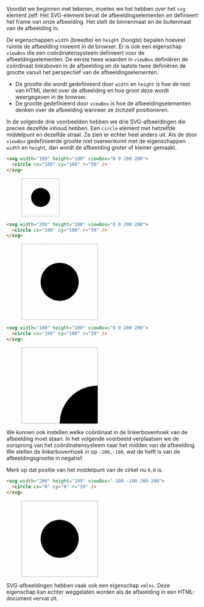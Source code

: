 Voordat we beginnen met tekenen, moeten we het hebben over het `svg` element zelf. Het SVG-element bevat de afbeeldingselementen en definieert het frame van onze afbeelding. Het stelt de binnenmaat en de buitenmaat van de afbeelding in.

De eigenschappen `width` (breedte) en `height` (hoogte) bepalen hoeveel ruimte de afbeelding inneemt in de browser. Er is ook een eigenschap `viewBox` die een coördinatensysteem definieert voor de afbeeldingselementen. De eerste twee waarden in `viewBox` definiëren de coördinaat linksboven in de afbeelding en de laatste twee definiëren de grootte vanuit het perspectief van de afbeeldingselementen.

- De grootte die wordt gedefinieerd door `width` en `height` is hoe de rest van HTML denkt over de afbeelding en hoe groot deze wordt weergegeven in de browser.
- De grootte gedefinieerd door `viewBox` is hoe de afbeeldingselementen denken over de afbeelding wanneer ze zichzelf positioneren.

In de volgende drie voorbeelden hebben we drie SVG-afbeeldingen die precies dezelfde inhoud hebben. Een `circle` element met hetzelfde middelpunt en dezelfde straal. Ze zien er echter heel anders uit. Als de door `viewBox` gedefinieerde grootte niet overeenkomt met de eigenschappen `width` en `height`, dan wordt de afbeelding groter of kleiner gemaakt.

```html
<svg width="100" height="100" viewBox="0 0 200 200">
  <circle cx="100" cy="100" r="50" />
</svg>
```

<figure>
<svg width="100" height="100" viewBox="0 0 200 200">
  <rect x="0" y="0" width="200" height="200" stroke="gray" stroke-width="4" stroke-dasharray="4,4" fill="none"/>
  <circle cx="100" cy="100" r="50" />
</svg>
</figure>

```html
<svg width="200" height="200" viewBox="0 0 200 200">
  <circle cx="100" cy="100" r="50" />
</svg>
```

<figure>
<svg width="200" height="200" viewBox="0 0 200 200">
  <rect x="0" y="0" width="200" height="200" stroke="gray" stroke-width="2" stroke-dasharray="2,2" fill="none"/>
  <circle cx="100" cy="100" r="50" />
</svg>
</figure>

```html
<svg width="100" height="100" viewBox="0 0 200 200">
  <circle cx="100" cy="100" r="50" />
</svg>
```

<figure>
<svg width="200" height="200" viewBox="0 0 100 100">
  <rect x="0" y="0" width="100" height="100" stroke="gray" stroke-width="1" stroke-dasharray="1,1" fill="none"/>
  <circle cx="100" cy="100" r="50" />
</svg>
</figure>

We kunnen ook instellen welke coördinaat in de linkerbovenhoek van de afbeelding moet staan. In het volgende voorbeeld verplaatsen we de oorsprong van het coördinatensysteem naar het midden van de afbeelding. We stellen de linkerbovenhoek in op `-100,-100`, wat de helft is van de afbeeldingsgrootte in negatief.

Merk op dat positie van het middelpunt van de cirkel nu `0,0` is.

```html
<svg width="200" height="200" viewBox="-100 -100 200 200">
  <circle cx="0" cy="0" r="50" />
</svg>
```

<figure>
<svg width="200" height="200" viewBox="-100 -100 200 200">
  <rect x="-100" y="-100" width="200" height="200" stroke="gray" stroke-width="2" stroke-dasharray="2,2" fill="none"/>
  <circle cx="0" cy="0" r="50" />
</svg>
</figure>

SVG-afbeeldingen hebben vaak ook een eigenschap `xmlns`. Deze eigenschap kan echter weggelaten worden als de afbeelding in een HTML-document vervat zit.
